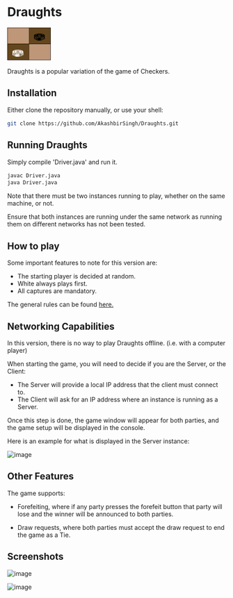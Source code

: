 # Draughts

<img src="https://github.com/AkashbirSingh/Draughts/blob/main/icon.png" width="100" alt="Your Image">

Draughts is a popular variation of the game of Checkers.

## Installation

Either clone the repository manually, or use your shell:

```bash
git clone https://github.com/AkashbirSingh/Draughts.git
```

## Running Draughts

Simply compile 'Driver.java' and run it.
```python
javac Driver.java
java Driver.java
```

Note that there must be two instances running to play, whether on the same machine, or not.

Ensure that both instances are running under the same network as running them on different networks has not been tested.

## How to play

Some important features to note for this version are:
* The starting player is decided at random.
* White always plays first.
* All captures are mandatory.

The general rules can be found [here.](https://draughts.org/the-rules-of-draughts)

## Networking Capabilities

In this version, there is no way to play Draughts offline. (i.e. with a computer player)

When starting the game, you will need to decide if you are the Server, or the Client:
* The Server will provide a local IP address that the client must connect to.
* The Client will ask for an IP address where an instance is running as a Server.

Once this step is done, the game window will appear for both parties, and the game setup will be displayed in the console.

Here is an example for what is displayed in the Server instance:

![image](https://github.com/user-attachments/assets/f8cf8e30-d706-4874-84d0-9db8dfea89bf)

## Other Features

The game supports:

* Forefeiting, where if any party presses the forefeit button that party will lose and the winner will be announced to both parties.

* Draw requests, where both parties must accept the draw request to end the game as a Tie.

## Screenshots

![image](https://github.com/user-attachments/assets/48c58907-616d-4539-871f-19288eafa7ee)

![image](https://github.com/user-attachments/assets/a3d8332f-02f8-4194-a7cf-dd5ffe417be2)

